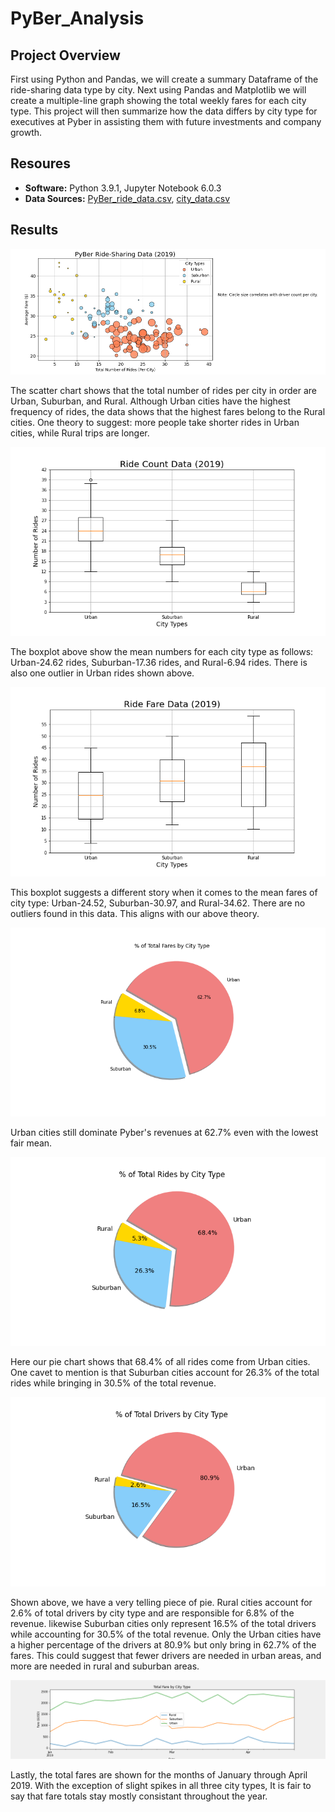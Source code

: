# PyBer_Analysis

## Project Overview
First using Python and Pandas, we will create a summary Dataframe of the ride-sharing data type by city. Next using Pandas and Matplotlib we will create a multiple-line graph showing the total weekly fares for each city type. This project will then summarize how the data differs by city type for executives at Pyber in assisting them with future investments and company growth. 

## Resoures
- **Software:** Python 3.9.1, Jupyter Notebook 6.0.3
- **Data Sources:** [PyBer_ride_data.csv](https://github.com/r3ginam/PyBer_Analysis/blob/main/Resources/PyBer_ride_data.csv), [city_data.csv](https://github.com/r3ginam/PyBer_Analysis/blob/main/Resources/city_data.csv)

## Results
<p align="center">
  <img src="analysis/Fig1.png">
</p>
The scatter chart shows that the total number of rides per city in order are Urban, Suburban, and Rural. Although Urban cities have the highest frequency of rides, the data shows that the highest fares belong to the Rural cities. One theory to suggest: more people take shorter rides in Urban cities, while Rural trips are longer.
<p align="center">
  <img src="analysis/Fig2.png">
</p>
The boxplot above show the mean numbers for each city type as follows: Urban-24.62 rides, Suburban-17.36 rides, and Rural-6.94 rides. There is also one outlier in Urban rides shown above.
<p align="center">
  <img src="analysis/Fig3.png">
</p>
This boxplot suggests a different story when it comes to the mean fares of city type: Urban-24.52, Suburban-30.97, and Rural-34.62. There are no outliers found in this data. This aligns with our above theory. 
<p align="center">
  <img src="analysis/Fig5.png">
</p>
Urban cities still dominate Pyber's revenues at 62.7% even with the lowest fair mean. 
<p align="center">
  <img src="analysis/Fig6.png">
</p>
Here our pie chart shows that 68.4% of all rides come from Urban cities. One cavet to mention is that Suburban cities account for 26.3% of the total rides while bringing in 30.5% of the total revenue. 
<p align="center">
  <img src="analysis/Fig7.png">
</p>
Shown above, we have a very telling piece of pie. Rural cities account for 2.6% of total drivers by city type and are responsible for 6.8% of the revenue. likewise Suburban cities only represent 16.5% of the total drivers while accounting for 30.5% of the total revenue. Only the Urban cities have a higher percentage of the drivers at 80.9% but only bring in 62.7% of the fares. This could suggest that fewer drivers are needed in urban areas, and more are needed in rural and suburban areas.

<p align="center">
  <img src="analysis/PyBer_fare_summary.png">
</p>
Lastly, the total fares are shown for the months of January through April 2019. With the exception of slight spikes in all three city types, It is fair to say that fare totals stay mostly consistant throughout the year. 


